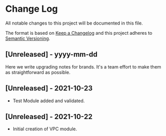 
# Change Log
All notable changes to this project will be documented in this file.
 
The format is based on [Keep a Changelog](http://keepachangelog.com/)
and this project adheres to [Semantic Versioning](http://semver.org/).
 
## [Unreleased] - yyyy-mm-dd
 
Here we write upgrading notes for brands. It's a team effort to make them as
straightforward as possible.


## [Unreleased] - 2021-10-23
 -	Test Module added and validated.
## [Unreleased] - 2021-10-22
 -	Initial creation of VPC module.

